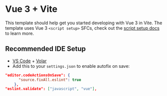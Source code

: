 # Vue 3 + Vite

This template should help get you started developing with Vue 3 in Vite. The template uses Vue 3 `<script setup>` SFCs, check out the [script setup docs](https://v3.vuejs.org/api/sfc-script-setup.html#sfc-script-setup) to learn more.

## Recommended IDE Setup

-   [VS Code](https://code.visualstudio.com/) + [Volar](https://marketplace.visualstudio.com/items?itemName=Vue.volar)
-   Add this to your `settings.json` to enable autofix on save:

```json
"editor.codeActionsOnSave": {
      "source.fixAll.eslint": true
    },
"eslint.validate": ["javascript", "vue"],
```
